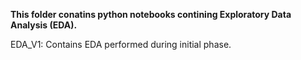 **This folder conatins python notebooks contining Exploratory Data Analysis (EDA).**

EDA_V1: Contains EDA performed during initial phase.
